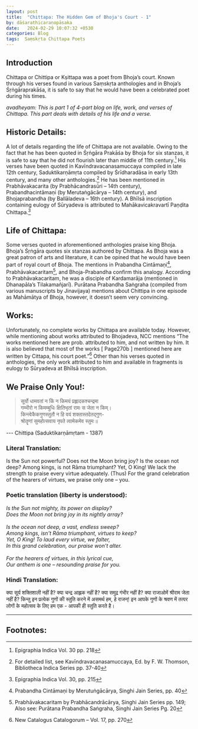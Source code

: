 ```yaml
---
layout: post
title:  "Chittapa: The Hidden Gem of Bhoja's Court - 1"
by: dāśarathicaraṇopāsaka
date:   2024-02-29 10:07:32 +0530
categories: Blog
tags:  Saṃskṛta Chittapa Poets
---
```


## Introduction

Chittapa or Chittipa or Kṣittapa was a poet from Bhoja’s court. Known through his verses found in various Saṃskṛta anthologies and in Bhoja’s Śṛṅgāraprakāśa, it is safe to say that he would have been a celebrated poet during his times.

*avadheyam: This is part 1 of 4-part blog on life, work, and verses of Chittapa. This part deals with details of his life and a verse.*

## Historic Details:

A lot of details regarding the life of Chittapa are not available. Owing to the fact that he has been quoted in Śṛṅgāra Prakāśa by Bhoja for six stanzas, it is safe to say that he did not flourish later than middle of 11th century.[^1] His verses have been quoted in Kavīndravacanasamuccaya compiled in late 12th century, Saduktikarṇāmṛta compiled by Śrīdharadāsa in early 13th century, and many other anthologies.[^2] He has been mentioned in Prabhāvakacarita (by Prabhācandrasūri – 14th century), Prabandhacintāmaṇi (by Merutaṅgācārya – 14th century), and Bhojaprabandha (by Ballāladeva – 16th century). A Bhīlsā inscription containing eulogy of Sūryadeva is attributed to Mahākavicakravartī Paṇḍita Chittapa.[^3]

## Life of Chittapa:

Some verses quoted in aforementioned anthologies praise king Bhoja. Bhoja’s Śṛṅgāra quotes six stanzas authored by Chittapa. As Bhoja was a great patron of arts and literature, it can be opined that he would have been part of royal court of Bhoja. The mentions in Prabandha Cintāmaṇi[^4], Prabhāvakacaritam[^5], and Bhoja-Prabandha confirm this analogy. According to Prabhāvakacaritam, he was a disciple of Kardamarāja (mentioned in Dhanapāla’s Tilakamañjarī). Purātana Prabandha Saṅgraha (compiled from various manuscripts by Jinavijaya) mentions about Chittipa in one episode as Mahāmātya of Bhoja, however, it doesn’t seem very convincing.

## Works:

Unfortunately, no complete works by Chittapa are available today. However, while mentioning about works attributed to Bhojadeva, NCC mentions “The works mentioned here are prob. attributed to him, and not written by him. It is also believed that most of the works [ Page270b ] mentioned here are written by Cittapa, his court poet.”[^6] Other than his verses quoted in anthologies, the only work attributed to him and available in fragments is eulogy to Sūryadeva at Bhīlsā inscription.

## We Praise Only You!:

>सूर्यो धामवतां न किं न किमयं प्रह्लादकश्चन्द्रमा <br>
>गम्भीरो न किमम्बुधिः क्षितिभृतां रामः स जेता न किम्।  <br>
>किन्त्वेकैकगुणस्तुतौ न हि वयं शक्तास्तदेतद्गुण-<br>
>श्रोतॄणां सुमहोत्सवाय नृपते त्वामेकमेव स्तुमः॥<br>

--- Chittipa (Saduktikarṇāmṛtam - 1387)

### Literal Translation:

Is the Sun not powerful? Does not the Moon bring joy? Is the ocean not deep? Among kings, is not Rāma triumphant? Yet, O King! We lack the strength to praise every virtue adequately. (Thus) For the grand celebration of the hearers of virtues, we praise only one – you.

### Poetic translation (liberty is understood):

*Is the Sun not mighty, its power on display?*<br>
*Does the Moon not bring joy in its nightly array?*<br>  
*Is the ocean not deep, a vast, endless sweep?*<br>
*Among kings, isn't Rāma triumphant, virtues to keep?*<br>
*Yet, O King! To laud every virtue, we falter,*<br>
*In this grand celebration, our praise won't alter.*<br>  
*For the hearers of virtues, in this lyrical cue,*<br>
*Our anthem is one – resounding praise for you.*<br>

### Hindi Translation:

क्या सूर्य शक्तिशाली नहीं है? क्या चन्द्र आह्लक नहीं है? क्या समुद्र गंभीर नहीं है? क्या राजाओमें श्रीराम जेता नहीं है? किन्तु इन प्रत्येक गुणों की स्तुति करने में असमर्थ हम, हे राजन्! इन आपके गुणों के श्रवण में तत्पर लोगों के महोत्सव के लिए हम एक - आपकी ही स्तुति करते है।

---

## Footnotes:

[^1]: Epigraphia Indica Vol. 30 pp. 218

[^2]: For detailed list, see Kavīndravacanasamuccaya, Ed. by F. W. Thomson, Bibliotheca Indica Series pp. 37-40

[^3]: Epigraphia Indica Vol. 30, pp. 215

[^4]: Prabandha Cintāmaṇi by Merutuṅgācārya, Singhi Jain Series, pp. 40

[^5]: Prabhāvakacaritam by Prabhācandrācārya, Singhi Jain Series pp. 149; Also see: Purātana Prabandha Saṅgraha, Singhi Jain Series Pg. 20

[^6]: New Catalogus Catalogorum – Vol. 17, pp. 270
